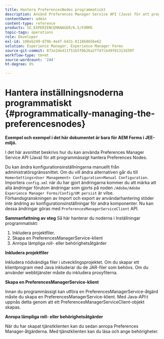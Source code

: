 ```yaml
---
title: Hantera PreferencesNodes programmatiskt
description: Använd Preferences Manager Service API (Java) för att programmässigt hantera Preferences Nodes.
contentOwner: admin
content-type: reference
products: SG_EXPERIENCEMANAGER/6.5/FORMS
topic-tags: operations
role: Developer
exl-id: 108eb249-879b-4e4f-b431-8118b8656e62
solution: Experience Manager, Experience Manager Forms
source-git-commit: 872e2de411f51b5f0b26a2ff47cb49f01313d39f
workflow-type: tm+mt
source-wordcount: '244'
ht-degree: 0%

---
```


# Hantera inställningsnoderna programmatiskt {#programmatically-managing-the-preferencesnodes}

**Exempel och exempel i det här dokumentet är bara för AEM Forms i JEE-miljö.**

I det här avsnittet beskrivs hur du kan använda Preferences Manager Service API (Java) för att programmässigt hantera Preferences Nodes.

Du kan ändra konfigurationsinställningarna manuellt från administratörsgränssnittet. Om du vill ändra alternativen går du till `Home>Settings>User Management> Configuration>Manual Configuration`. Importera `config.xml` när du har gjort ändringarna kommer du att märka att alla ändringar förutom ändringar som gjorts på noden `/Adobe/Adobe Experience Manager Forms/Config/UM persist` är vilse. Förhandsgranskningen av Import och export av användarhantering stöder inte ändring av konfigurationsinställningar för andra komponenter. Nu kan dessa ändringar göras med `PreferencesManagerServiceClient` API.

**Sammanfattning av steg** Så här hanterar du noderna i Inställningar programmatiskt:

1. Inkludera projektfiler.
1. Skapa en PreferencesManagerService-klient
1. Anropa lämpliga roll- eller behörighetsåtgärder

**Inkludera projektfiler**

Inkludera nödvändiga filer i utvecklingsprojektet. Om du skapar ett klientprogram med Java inkluderar du de JAR-filer som behövs. Om du använder webbtjänster måste du inkludera proxyfilerna.

**Skapa en PreferencesManagerService-klient**

Innan du programmässigt kan utföra en PreferencesManagerService-åtgärd måste du skapa en PreferencesManagerService-klient. Med Java-API:t uppnås detta genom att ett PreferencesManagerServiceClient-objekt skapas.

**Anropa lämpliga roll- eller behörighetsåtgärder**

När du har skapat tjänstklienten kan du sedan anropa Preferences Manager-åtgärderna. Med tjänstklienten kan du läsa och ange behörigheter.
